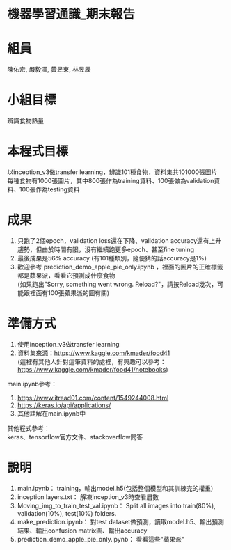 # 機器學習通識_期末報告

# 組員

陳佑宏, 嚴毅澤, 黃昱東, 林昱辰

# 小組目標

辨識食物熱量

# 本程式目標

以inception_v3做transfer learning，辨識101種食物，資料集共101000張圖片  
每種食物有1000張圖片，其中800張作為training資料、100張做為validation資料、100張作為testing資料

# 成果

1. 只跑了2個epoch，validation loss還在下降、validation accuracy還有上升趨勢，但由於時間有限，沒有繼續跑更多epoch、甚至fine tuning  
2. 最後成果是56% accuracy (有101種類別，隨便猜的話accuracy是1%)
3. 歡迎參考 prediction_demo_apple_pie_only.ipynb ，裡面的圖片的正確標籤都是蘋果派，看看它預測成什麼食物  
(如果跑出"Sorry, something went wrong. Reload?"，請按Reload幾次，可能跟裡面有100張蘋果派的圖有關)

# 準備方式

1. 使用inception_v3做transfer learning  
2. 資料集來源：https://www.kaggle.com/kmader/food41  
(這裡有其他人針對這筆資料的處裡，有興趣可以參考：https://www.kaggle.com/kmader/food41/notebooks)

main.ipynb參考：
1. https://www.itread01.com/content/1549244008.html
2. https://keras.io/api/applications/
3. 其他註解在main.ipynb中

其他程式參考：  
keras、tensorflow官方文件、stackoverflow問答

# 說明

1. main.ipynb： training，輸出model.h5(包括整個模型和其訓練完的權重)
2. inception layers.txt： 解凍inception_v3時查看層數
3. Moving_img_to_train_test_val.ipynb： Split all images into train(80%), validation(10%), test(10%) folders.
4. make_prediction.ipynb： 對test dataset做預測，讀取model.h5、輸出預測結果、輸出confusion matrix圖、輸出accuracy
5. prediction_demo_apple_pie_only.ipynb： 看看這些"蘋果派"
